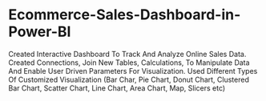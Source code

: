 # Ecommerce-Sales-Dashboard-in-Power-BI

Created Interactive Dashboard To Track And Analyze Online Sales Data.
Created Connections, Join New Tables, Calculations, To Manipulate Data And Enable User Driven Parameters For Visualization.
Used Different Types Of Customized Visualization (Bar Char, Pie Chart, Donut Chart, Clustered Bar Chart, Scatter Chart, Line Chart, Area Chart, Map, Slicers etc)
